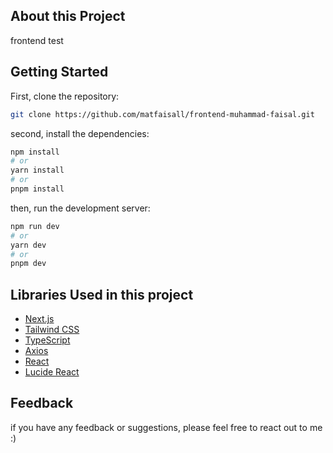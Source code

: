 ## About this Project

frontend test

## Getting Started

First, clone the repository:

```bash
git clone https://github.com/matfaisall/frontend-muhammad-faisal.git
```

second, install the dependencies:

```bash
npm install
# or
yarn install
# or
pnpm install
```

then, run the development server:

```bash
npm run dev
# or
yarn dev
# or
pnpm dev
```

## Libraries Used in this project

- [Next.js](https://nextjs.org/)
- [Tailwind CSS](https://tailwindcss.com/)
- [TypeScript](https://www.typescriptlang.org/)
- [Axios](https://axios-http.com/)
- [React](https://reactjs.org/)
- [Lucide React](https://lucide.dev/)

## Feedback

if you have any feedback or suggestions, please feel free to react out to me :)
